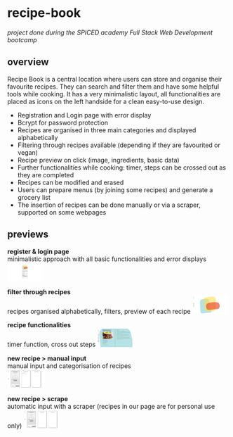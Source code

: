 # recipe-book

*project done during the SPICED academy Full Stack Web Development bootcamp* <br/>

## overview <br/>
Recipe Book is a central location where users can store and organise their favourite recipes. They can search and filter them and have some helpful tools while cooking. It has a very minimalistic layout, all functionalities are placed as icons on the left handside for a clean easy-to-use design.

- Registration and Login page with error display
- Bcrypt for password protection
- Recipes are organised in three main categories and displayed alphabetically
- Filtering through recipes available (depending if they are favourited or vegan)
- Recipe preview on click (image, ingredients, basic data)
- Further functionalities while cooking: timer, steps can be crossed out as they are completed
- Recipes can be modified and erased
- Users can prepare menus (by joining some recipes) and generate a grocery list
- The insertion of recipes can be done manually or via a scraper, supported on some webpages

## previews <br/>

**register & login page** <br/>
minimalistic approach with all basic functionalities and error displays
<img src="client/public/gifs/01_login.gif" width="80vw"/>

**filter through recipes** <br/>
recipes organised alphabetically, filters, preview of each recipe
<img src="client/public/gifs/02_search.gif" width="80vw"/>

**recipe functionalities** <br/>
timer function, cross out steps
<img src="client/public/gifs/03_recipe.gif" width="80vw"/>

<!--- **menu and groceries list** <br/>
generate a groceries list with the combined ingredients from all selected recipes
<img src="client/public/gifs/04_menu.gif" width="80vw"/> --->

**new recipe > manual input** <br/>
manual input and categorisation of recipes <br/>
<img src="client/public/gifs/05_create_manual.gif" width="80vw"/>

**new recipe > scrape** <br/>
automatic input with a scraper (recipes in our page are for personal use only)
<img src="client/public/gifs/06_create_scraper.gif" width="80vw"/>
